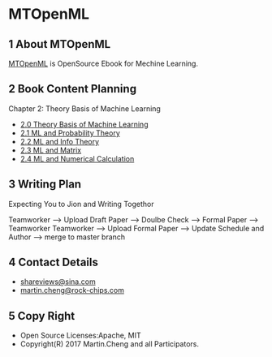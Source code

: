 # MTOpenML

## 1 About MTOpenML
[MTOpenML](https://github.com/MTMediaDev/MTOpenML) is OpenSource Ebook for  Mechine  Learning.

## 2 Book Content Planning

Chapter 2: Theory Basis of Machine Learning
* [2.0 Theory Basis of Machine Learning](../../book-open-ml-en/2-ml-basic/20-ml-basic-theory.md)
* [2.1 ML and Probability Theory](../../book-open-ml-en/2-ml-basic/21-ml-probability-theory.md)
* [2.2 ML and Info Theory](../../book-open-ml-en/2-ml-basic/22-ml-info-theory.md)
* [2.3 ML and Matrix](../../book-open-ml-en/2-ml-basic/23-ml-matrix.md)
* [2.4 ML and Numerical Calculation](../../book-open-ml-en/2-ml-basic/24-ml-numerical-calculation.md)

## 3 Writing Plan
Expecting You to Jion and Writing Togethor

Teamworker --> Upload Draft Paper  --> Doulbe Check --> Formal Paper -->  Teamworker
Teamworker --> Upload Formal Paper --> Update Schedule and Author --> merge to master branch

## 4 Contact Details
* shareviews@sina.com
* martin.cheng@rock-chips.com

## 5 Copy Right
* Open Source Licenses:Apache, MIT
* Copyright(R) 2017 Martin.Cheng and all Participators.
